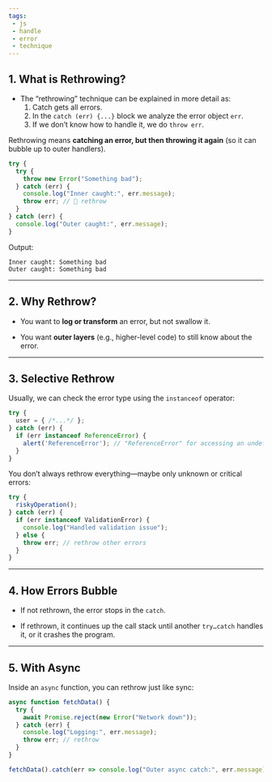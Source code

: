 ```yaml
---
tags: 
 - js
 - handle
 - error
 - technique
---
```


## 1. What is Rethrowing?

- The “rethrowing” technique can be explained in more detail as:
	1. Catch gets all errors.
	2. In the `catch (err) {...}` block we analyze the error object `err`.
	3. If we don’t know how to handle it, we do `throw err`.


Rethrowing means **catching an error, but then throwing it again** (so it can bubble up to outer handlers).

```js
try {
  try {
    throw new Error("Something bad");
  } catch (err) {
    console.log("Inner caught:", err.message);
    throw err; // 🔁 rethrow
  }
} catch (err) {
  console.log("Outer caught:", err.message);
}
```

Output:

```
Inner caught: Something bad
Outer caught: Something bad
```

---

## 2. Why Rethrow?

- You want to **log or transform** an error, but not swallow it.
    
- You want **outer layers** (e.g., higher-level code) to still know about the error.
    

---

## 3. Selective Rethrow

Usually, we can check the error type using the `instanceof` operator:
```js
try {
  user = { /*...*/ };
} catch (err) {
  if (err instanceof ReferenceError) {
    alert('ReferenceError'); // "ReferenceError" for accessing an undefined variable
  }
}
```

You don’t always rethrow everything—maybe only unknown or critical errors:
```js
try {
  riskyOperation();
} catch (err) {
  if (err instanceof ValidationError) {
    console.log("Handled validation issue");
  } else {
    throw err; // rethrow other errors
  }
}
```

---

## 4. How Errors Bubble

- If not rethrown, the error stops in the `catch`.
    
- If rethrown, it continues up the call stack until another `try…catch` handles it, or it crashes the program.
    

---

## 5. With Async

Inside an `async` function, you can rethrow just like sync:

```js
async function fetchData() {
  try {
    await Promise.reject(new Error("Network down"));
  } catch (err) {
    console.log("Logging:", err.message);
    throw err; // rethrow
  }
}

fetchData().catch(err => console.log("Outer async catch:", err.message));
```